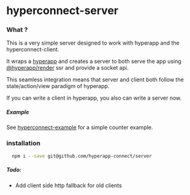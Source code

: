 # hyperconnect-server

### What ?
This is a very simple server designed to work with hyperapp and the hyperconnect-client.

It wraps a [hyperapp](https://github.com/hyperapp/hyperapp)
  and creates a server to both serve the app using [@hyperapp/render](https://github.com/hyperapp/render) ssr and provide a socket api.

This seamless integration means that server and client
both follow the state/action/view paradigm of hyperapp.

If you can write a client in hyperapp, you also can write a server now.

##### Example
See [hyperconnect-example](https://github.com/hyperapp-connect/example)
for a simple counter example.

### installation

```bash
  npm i --save git@github.com/hyperapp-connect/server
```

##### Todo:
* Add client side http fallback for old clients
